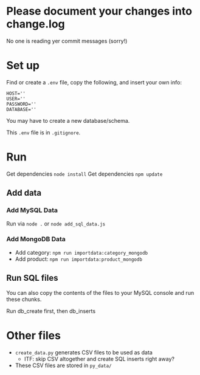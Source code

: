 # Please document your changes into change.log 
No one is reading yer commit messages (sorry!)

# Set up
Find or create a ```.env``` file, copy the following, and insert your own info:
```
HOST=''
USER=''
PASSWORD=''
DATABASE=''
```
You may have to create a new database/schema.

This ```.env``` file is in ```.gitignore```.

# Run
Get dependencies ```node install```
Get dependencies ```npm update```

## Add data
### Add MySQL Data
Run via ```node .``` or ```node add_sql_data.js```
### Add MongoDB Data
- Add category: ```npm run importdata:category_mongodb```
- Add product: ```npm run importdata:product_mongodb```

## Run SQL files
You can also copy the contents of the files to your MySQL console and run these chunks.

Run db_create first, then db_inserts

# Other files
- ```create_data.py``` generates CSV files to be used as data
    - ITF: skip CSV altogether and create SQL inserts right away?
- These CSV files are stored in ```py_data/```
